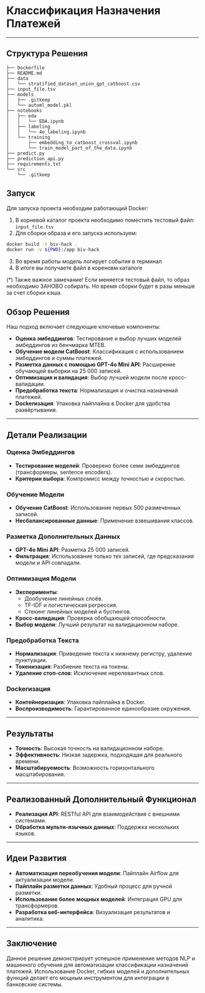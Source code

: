 # Классификация Назначения Платежей

---

## Структура Решения

```
├── Dockerfile
├── README.md
├── data
│   └── stratified_dataset_union_gpt_catboost.csv
├── input_file.tsv
├── models
│   ├── .gitkeep
│   └── automl_model.pkl
├── notebooks
│   ├── eda
│   │   └── EDA.ipynb
│   ├── labeling
│   │   └── 4o_labeling.ipynb
│   └── training
│       ├── embedding_to_catboost_crossval.ipynb
│       └── train_model_part_of_the_data.ipynb
├── predict.py
├── prediction_api.py
├── requirements.txt
└── src
    └── .gitkeep
```

## Запуск
Для запуска проекта необходим работающий Docker:
1. В корневой каталог проекта необходимо поместить тестовый файл: `input_file.tsv`
2. Для сборки образа и его запуска используем:
```bash
docker build -t biv-hack .
docker run -v ${PWD}:/app biv-hack
```
3. Во время работы модель логирует события в терминал
4. В итоге вы получаете файл в кореновм каталоге

(*) Также важное замечание! Если меняется тестовый файл, то образ необходимо ЗАНОВО собирать. Но время 
сборки будет в разы меньше за счет сборки кэша.

## Обзор Решения

Наш подход включает следующие ключевые компоненты:

- **Оценка эмбеддингов**: Тестирование и выбор лучших моделей эмбеддингов из бенчмарка MTEB.
- **Обучение модели CatBoost**: Классификация с использованием эмбеддингов и суммы платежей.
- **Разметка данных с помощью GPT-4o Mini API**: Расширение обучающей выборки на 25 000 записей.
- **Оптимизация и валидация**: Выбор лучшей модели после кросс-валидации.
- **Предобработка текста**: Нормализация и очистка назначений платежей.
- **Dockerизация**: Упаковка пайплайна в Docker для удобства развёртывания.

---

## Детали Реализации

### Оценка Эмбеддингов
- **Тестирование моделей**: Проверено более семи эмбеддингов (трансформеры, sentence encoders).
- **Критерии выбора**: Компромисс между точностью и скоростью.

### Обучение Модели
- **Обучение CatBoost**: Использование первых 500 размеченных записей.
- **Несбалансированные данные**: Применение взвешивания классов.

### Разметка Дополнительных Данных
- **GPT-4o Mini API**: Разметка 25 000 записей.
- **Фильтрация**: Использование только тех записей, где предсказания модели и API совпадали.

### Оптимизация Модели
- **Эксперименты**:
  - Дообучение линейных слоёв.
  - TF-IDF и логистическая регрессия.
  - Стекинг линейных моделей и бустингов.
- **Кросс-валидация**: Проверка обобщающей способности.
- **Выбор модели**: Лучший результат на валидационном наборе.

### Предобработка Текста
- **Нормализация**: Приведение текста к нижнему регистру, удаление пунктуации.
- **Токенизация**: Разбиение текста на токены.
- **Удаление стоп-слов**: Исключение нерелевантных слов.

### Dockerизация
- **Контейнеризация**: Упаковка пайплайна в Docker.
- **Воспроизводимость**: Гарантированное единообразие окружения.

---

## Результаты

- **Точность**: Высокая точность на валидационном наборе.
- **Эффективность**: Низкая задержка, подходящая для реального времени.
- **Масштабируемость**: Возможность горизонтального масштабирования.

---

## Реализованный Дополнительный Функционал

- **Реализация API**: RESTful API для взаимодействия с внешними системами.
- **Обработка мульти-язычных данных**: Поддержка нескольких языков.

---

## Идеи Развития

- **Автоматизация переобучения модели**: Пайплайн Airflow для актуализации модели.
- **Пайплайн разметки данных**: Удобный процесс для ручной разметки.
- **Использование более мощных моделей**: Интеграция GPU для трансформеров.
- **Разработка веб-интерфейса**: Визуализация результатов и аналитика.

--- 

## Заключение

Данное решение демонстрирует успешное применение методов NLP и машинного обучения для автоматизации классификации назначений платежей. Использование Docker, гибких моделей и дополнительных функций делает его мощным инструментом для интеграции в банковские системы.

